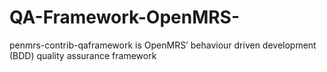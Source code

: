 # QA-Framework-OpenMRS-
penmrs-contrib-qaframework is OpenMRS’ behaviour driven development (BDD) quality assurance framework
